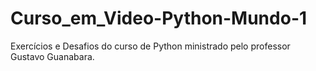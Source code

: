 # Curso_em_Video-Python-Mundo-1
Exercícios e Desafios do curso de Python ministrado pelo professor Gustavo Guanabara.
